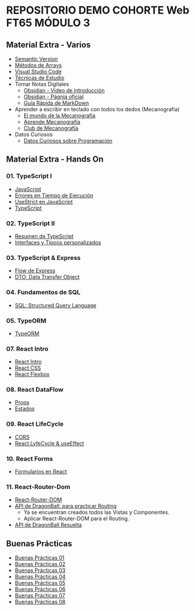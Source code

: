 # REPOSITORIO DEMO COHORTE Web FT65 MÓDULO 3

## Material Extra - Varios

- [Semantic Version](./readmes/varios/semanticVersion.md)
- [Métodos de Arrays](./readmes/varios/arrays-metodos.md)
- [Visual Studio Code](./readmes/varios/vsc.md)
- [Técnicas de Estudio](./readmes/varios/tecnicasEstudio.md)
- Tomar Notas Digitales
  - [Obsidian - Video de introducción](https://www.youtube.com/watch?v=64pI_dKYZOg&t=613s)
  - [Obsidian - Págnia oficial](https://obsidian.md/)
  - [Guía Rápida de MarkDown](./xtras/markDown.md)
- Aprender a escribir en teclado con todos los dedos (Mecanografía)
  - [El mundo de la Mecanografía](https://www.edclub.com/es/library/el-mundo-de-la-mecanograf%C3%ADa)
  - [Aprende Mecanografía](https://www.mecanografia-online.com/)
  - [Club de Mecanografía](https://www-typingclub-com.translate.goog/?_x_tr_sl=en&_x_tr_tl=es&_x_tr_hl=es&_x_tr_pto=tc)
- Datos Curiosos
  - [Datos Curiosos sobre Programación](./readmes/varios/datos.md)

## Material Extra - Hands On

### 01. TypeScript I

- [JavaScript](./readmes/01-JavaScript/01-JavaScript.md)
- [Errores en Tiempo de Ejecución](./readmes/01-JavaScript/02-ErroresEjecucion.md)
- [UseStrict en JavaScript](./readmes/01-JavaScript/03-UseStrict.md)
- [TypeScript](./readmes/01-JavaScript/04-TypeScript.md)

### 02. TypeScript II

- [Resumen de TypeScript](./readmes/02-TypeScript/01-TypeScript.md)
- [Interfaces y Tipoos personalizados](./readmes/02-TypeScript/02-Interfaces%20y%20Tipos.md)

### 03. TypeScript & Express

- [Flow de Express](./readmes/03-Express/express.md)
- [DTO: Data Transfer Object](./readmes/03-Express/dto.md)

### 04. Fundamentos de SQL

- [SQL: Structured Query Language](./readmes/04-SQL/sql.md)

### 05. TypeORM

- [TypeORM](./readmes/05-TypeORM/TypeORM.md)

### 07. React Intro

- [React Intro](./readmes/07-ReactIntro/React.md)
- [React CSS](./readmes/07-ReactIntro/css.md)
- [React Flexbox](./readmes/07-ReactIntro/flexbox.md)

### 08. React DataFlow

- [Props](./readmes/08-DataFlow/Props.md)
- [Estados](./readmes/08-DataFlow/Estados.md)

### 09. React LifeCycle

- [CORS](./readmes/09-LifeCycle/Cors.md)
- [React LyfeCycle & useEffect](./readmes/09-LifeCycle/useEffect.md)

### 10. React Forms

- [Formularios en React](./readmes/10-Forms/Forms.md)

### 11. React-Router-Dom

- [React-Router-DOM](./readmes/11-ReactRouterDOM/)
- [API de DragonBall: para practicar Routing](./demos/dragon_ball-boiler/)
  - Ya se encuentran creados todos las Vistas y Componentes.
  - Aplicar React-Router-DOM para el Routing.
- [API de DragonBall Resuelta](./demos/dragon_ball-resuelto/)

## Buenas Prácticas

- [Buenas Prácticas 01](./readmes/buenasPracticas/01.md)
- [Buenas Prácticas 02](./readmes/buenasPracticas/02.md)
- [Buenas Prácticas 03](./readmes/buenasPracticas/03.md)
- [Buenas Prácticas 04](./readmes/buenasPracticas/04.md)
- [Buenas Prácticas 05](./readmes/buenasPracticas/05.md)
- [Buenas Prácticas 06](./readmes/buenasPracticas/06.md)
- [Buenas Prácticas 07](./readmes/buenasPracticas/07.md)
- [Buenas Prácticas 08](./readmes/buenasPracticas/08.md)
